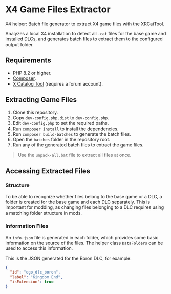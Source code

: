 # X4 Game Files Extractor

X4 helper: Batch file generator to extract X4 game files with the XRCatTool.

Analyzes a local X4 installation to detect all `.cat` files for the base game 
and installed DLCs, and generates batch files to extract them to the configured 
output folder.

## Requirements

- PHP 8.2 or higher.
- [Composer](https://getcomposer.org/).
- [X Catalog Tool][] (requires a forum account).

## Extracting Game Files

1. Clone this repository.
2. Copy `dev-config.php.dist` to `dev-config.php`.
3. Edit `dev-config.php` to set the required paths.
4. Run `composer install` to install the dependencies.
5. Run `composer build-batches` to generate the batch files.
6. Open the `batches` folder in the repository root. 
7. Run any of the generated batch files to extract the game files.

> Use the `unpack-all.bat` file to extract all files at once.

## Accessing Extracted Files

### Structure 

To be able to recognize whether files belong to the base game or a DLC,
a folder is created for the base game and each DLC separately. 
This is important for modding, as changing files belonging to a DLC 
requires using a matching folder structure in mods.

### Information Files

An `info.json` file is generated in each folder, which provides some basic 
information on the source of the files. The helper class `DataFolders` 
can be used to access this information.

This is the JSON generated for the Boron DLC, for example:

```json
{
  "id": "ego_dlc_boron",
  "label": "Kingdom End",
  "isExtension": true
}
```



[X Catalog Tool]: https://www.egosoft.com/download/x4/bonus_en.php?download=598
